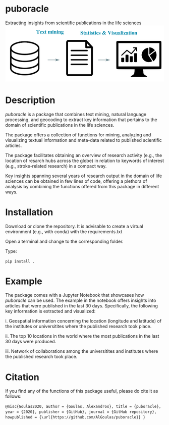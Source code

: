 # puboracle
Extracting insights from scientific publications in the life sciences
![puboracle](puboracle.png)

# Description
*puboracle* is a package that combines text mining, natural language processing, and geocoding to extract key information that pertains to the domain of scientific publications in the life sciences. 

The package offers a collection of functions for mining, analyzing and visualizing textual information and meta-data related to published scientific articles.

The package facilitates obtaining an overview of research activity (e.g., the location of resarch hubs across the globe) in relation to keywords of interest (e.g., stroke-related research) in a compact way.

Key insights spanning several years of research output in the domain of life sciences can be obtained in few lines of code, offering a plethora of analysis by combining the functions offered from this package in different ways.

# Installation

Download or clone the repository. It is advisable to create a virtual environment (e.g., with conda) with the requirements.txt

Open a terminal and change to the corresponding folder. 

Type:

`
pip install .
`

# Example
The package comes with a Jupyter Notebook that showcases how *puboracle* can be used. The example in the notebook offers insights into articles that were published in the last 30 days. Specifically, the following key information is extracted and visualized:

i. Geospatial information concerning the location (longitude and latitude) of the institutes or universitites where the published research took place. 

ii. The top 10 locations in the world where the most publications in the last 30 days were produced.

iii. Network of collaborations among the universitites and institutes where the published research took place. 

# Citation
If you find any of the functions of this package useful, please do cite it as follows:

`
@misc{Goulas2020,
author = {Goulas, Alexandros},
title = {puboracle},
year = {2020},
publisher = {GitHub},
journal = {GitHub repository},
howpublished = {\url{https://github.com/AlGoulas/puboracle}}
}
`



